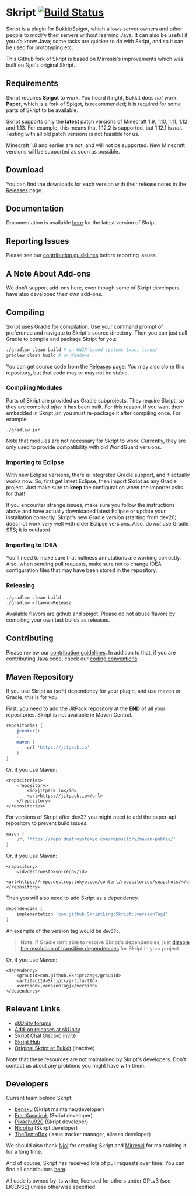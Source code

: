 # Skript [![Build Status](https://travis-ci.org/SkriptLang/Skript.svg?branch=master)](https://travis-ci.org/SkriptLang/Skript)
Skript is a plugin for Bukkit/Spigot, which allows server owners and other people
to modify their servers without learning Java. It can also be useful if you
*do* know Java; some tasks are quicker to do with Skript, and so it can be used
for prototyping etc.

This Github fork of Skript is based on Mirreski's improvements which was built
on Njol's original Skript.

## Requirements
Skript requires **Spigot** to work. You heard it right, Bukkit does *not* work.
**Paper**, which is a fork of Spigot, is recommended; it is required for some
parts of Skript to be available.

Skript supports only the **latest** patch versions of Minecraft 1.9, 1.10, 1.11, 1.12 and 1.13.
For example, this means that 1.12.2 is supported, but 1.12.1 is *not*.
Testing with all old patch versions is not feasible for us.

Minecraft 1.8 and earlier are not, and will not be supported. New Minecraft
versions will be supported as soon as possible.

## Download
You can find the downloads for each version with their release notes in the [Releases](https://github.com/SkriptLang/Skript/releases) page.

## Documentation
Documentation is available [here](https://skriptlang.github.io/Skript) for the
latest version of Skript.

## Reporting Issues
Please see our [contribution guidelines](https://github.com/SkriptLang/Skript/blob/master/.github/CONTRIBUTING.md)
before reporting issues.

## A Note About Add-ons
We don't support add-ons here, even though some of Skript developers have also
developed their own add-ons.

## Compiling
Skript uses Gradle for compilation. Use your command prompt of preference and
navigate to Skript's source directory. Then you can just call Gradle to compile
and package Skript for you:

```bash
./gradlew clean build # on UNIX-based systems (mac, linux)
gradlew clean build # on Windows
```

You can get source code from the [Releases](https://github.com/SkriptLang/Skript/releases) page.
You may also clone this repository, but that code may or may not be stable.

### Compiling Modules
Parts of Skript are provided as Gradle subprojects. They require Skript, so
they are compiled *after* it has been built. For this reason, if you want them
embedded in Skript jar, you must re-package it after compiling once. For example:

```
./gradlew jar
```

Note that modules are not necessary for Skript to work. Currently, they are
only used to provide compatibility with old WorldGuard versions.

### Importing to Eclipse
With new Eclipse versions, there is integrated Gradle support, and it actually works now.
So, first get latest Eclipse, then import Skript as any Gradle project. Just
make sure to **keep** the configuration when the importer asks for that!

If you encounter strange issues, make sure you follow the instructions above and have
actually downloaded latest Eclipse or update your installation correctly. Skript's
new Gradle version (starting from dev26) does not work very well with older Eclipse
versions. Also, do *not* use Gradle STS; it is outdated.

### Importing to IDEA
You'll need to make sure that nullness annotations are working correctly. Also,
when sending pull requests, make sure not to change IDEA configuration files
that may have been stored in the repository.

### Releasing
```
./gradlew clean build
./gradlew <flavor>Release
```
Available flavors are github and spigot. Please do not abuse flavors by
compiling your own test builds as releases.

## Contributing
Please review our [contribution guidelines](https://github.com/SkriptLang/Skript/blob/master/.github/CONTRIBUTING.md).
In addition to that, if you are contributing Java code, check our
[coding conventions](https://github.com/SkriptLang/Skript/blob/master/CODING_CONVENTIONS.md).

## Maven Repository
If you use Skript as (soft) dependency for your plugin, and use maven or Gradle,
this is for you.

First, you need to add the JitPack repository at the **END** of all your repositories. Skript is not available in Maven Central.
```gradle
repositories {
    jcenter()
    ...
    maven {
        url 'https://jitpack.io'
    }
}
```

Or, if you use Maven:
```maven
<repositories>
    <repository>
        <id>jitpack.io</id>
        <url>https://jitpack.io</url>
    </repository>
</repositories>
```

For versions of Skript after dev37 you might need to add the paper-api repository to prevent build issues.

```gradle
maven {
    url 'https://repo.destroystokyo.com/repository/maven-public/'
}
```

Or, if you use Maven:
```maven
<repository>
    <id>destroystokyo-repo</id>
    <url>https://repo.destroystokyo.com/content/repositories/snapshots/</url>
</repository>
```

Then you will also need to add Skript as a dependency.
```gradle
dependencies {
    implementation 'com.github.SkriptLang:Skript:[versionTag]'
}
```

An example of the version tag would be ```dev37c```.

> Note: If Gradle isn't able to resolve Skript's dependencies, just [disable the resolution of transitive dependencies](https://docs.gradle.org/current/userguide/managing_transitive_dependencies.html#sub:disabling_resolution_transitive_dependencies) for Skript in your project.

Or, if you use Maven:
```
<dependency>
    <groupId>com.github.SkriptLang</groupId>
    <artifactId>Skript</artifactId>
    <version>[versionTag]</version>
</dependency>
```

## Relevant Links
* [skUnity forums](https://forums.skunity.com)
* [Add-on releases at skUnity](https://forums.skunity.com/forums/addon-releases)
* [Skript Chat Discord invite](https://discord.gg/0lx4QhQvwelCZbEX)
* [Skript Hub](https://skripthub.net)
* [Original Skript at Bukkit](https://dev.bukkit.org/bukkit-plugins/skript) (inactive)

Note that these resources are not maintained by Skript's developers. Don't
contact us about any problems you might have with them.

## Developers
Current team behind Skript:

* [bensku](https://github.com/bensku) (Skript maintainer/developer)
* [FranKusmiruk](https://github.com/FranKusmiruk) (Skript developer)
* [Pikachu920](https://github.com/Pikachu920) (Skript developer)
* [Nicofisi](https://github.com/Nicofisi) (Skript developer)
* [TheBentoBox](https://github.com/TheBentoBox) (issue tracker manager, aliases developer)

We should also thank [Njol](https://github.com/Njol) for creating
Skript and [Mirreski](https://github.com/Mirreski) for maintaining it for a
long time.

And of course, Skript has received lots of pull requests over time.
You can find all contributors [here](https://github.com/SkriptLang/Skript/graphs/contributors).

All code is owned by its writer, licensed for others under GPLv3 (see LICENSE)
unless otherwise specified.
